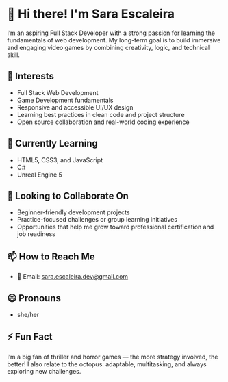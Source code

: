 # 👋 Hi there! I'm Sara Escaleira

I’m an aspiring Full Stack Developer with a strong passion for learning the fundamentals of web development. My long-term goal is to build immersive and engaging video games by combining creativity, logic, and technical skill.

## 👀 Interests

- Full Stack Web Development
- Game Development fundamentals
- Responsive and accessible UI/UX design
- Learning best practices in clean code and project structure
- Open source collaboration and real-world coding experience

## 🌱 Currently Learning

- HTML5, CSS3, and JavaScript 
- C#
- Unreal Engine 5

## 💞️ Looking to Collaborate On

- Beginner-friendly development projects
- Practice-focused challenges or group learning initiatives
- Opportunities that help me grow toward professional certification and job readiness

## 📫 How to Reach Me

- 📧 Email: sara.escaleira.dev@gmail.com  

## 😄 Pronouns

- she/her

## ⚡ Fun Fact

I’m a big fan of thriller and horror games — the more strategy involved, the better! I also relate to the octopus: adaptable, multitasking, and always exploring new challenges.


<!---
SaraEscaleira/SaraEscaleira is a ✨ special ✨ repository because its `README.md` (this file) appears on your GitHub profile.
You can click the Preview link to take a look at your changes.
--->
